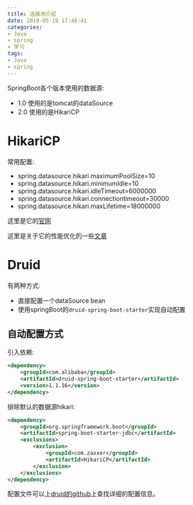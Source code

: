 ```yaml
---
title: 连接池介绍
date: 2019-05-19 17:46:41
categories:
- Java
- spring
- 学习
tags:
- Java
- spring
---
```


SpringBoot各个版本使用的数据源:

* 1.0 使用的是tomcat的dataSource
* 2.0 使用的是HikariCP

# HikariCP

常用配置:

* spring.datasource.hikari.maximumPoolSize=10
* spring.datasource.hikari.minimumIdle=10
* spring.datasource.hikari.idleTimeout=6000000
* spring.datasource.hikari.connectiontimeout=30000
* spring.datasource.hikari.maxLifetime=18000000

这里是它的[官网](http://brettwooldridge.github.io/HikariCP/)

这里是关于它的性能优化的一些[文章](https://github.com/brettwooldridge/HikariCP/wiki)

# Druid

有两种方式:

* 直接配置一个dataSource bean
* 使用springBoot的`druid-spring-boot-starter`实现自动配置

## 自动配置方式

引入依赖:

```xml
<dependency>
    <groupId>com.alibaba</groupId>
    <artifactId>druid-spring-boot-starter</artifactId>
    <version>1.1.16</version>
</dependency>
```

排除默认的数据源hikari:

```xml
<dependency>
    <groupId>org.springframework.boot</groupId>
    <artifactId>spring-boot-starter-jdbc</artifactId>
    <exclusions>
        <exclusion>
            <groupId>com.zaxxer</groupId>
            <artifactId>HikariCP</artifactId>
        </exclusion>
    </exclusions>
</dependency>
```

配置文件可以上[druid的github](https://github.com/alibaba/druid/blob/master/druid-spring-boot-starter/README.md)上查找详细的配置信息。
